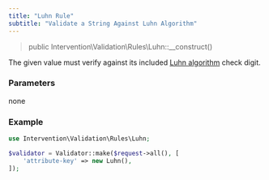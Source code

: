 ```yaml
---
title: "Luhn Rule"
subtitle: "Validate a String Against Luhn Algorithm"
---
```


> public Intervention\Validation\Rules\Luhn::__construct()

The given value must verify against its included [Luhn algorithm](https://en.wikipedia.org/wiki/Luhn_algorithm) check digit.

### Parameters

none

### Example

```php
use Intervention\Validation\Rules\Luhn;

$validator = Validator::make($request->all(), [
    'attribute-key' => new Luhn(),
]);
```


